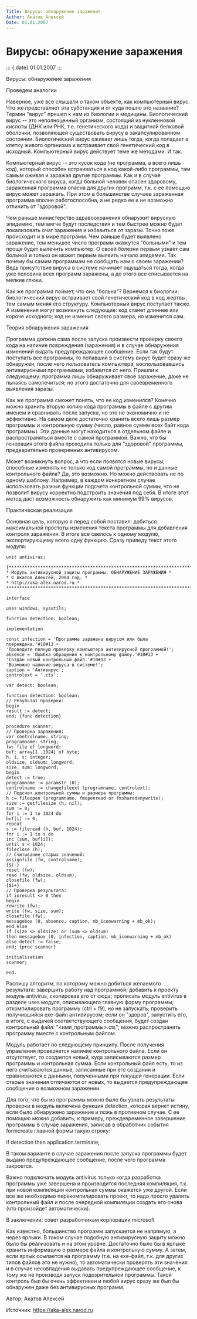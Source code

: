 ```yaml
---
Title: Вирусы: обнаружение заражения
Author: Акатов Алексей
Date: 01.01.2007
---
```



Вирусы: обнаружение заражения
=============================

::: {.date}
01.01.2007
:::

Вирусы: обнаружение заражения

Проведем аналогии

Наверное, уже все слышали о таком объекте, как компьютерный вирус. Что
же представляет эта субстанция и от куда пошло это название? Термин
"вирус" пришел к нам из биологии и медицины. Биологический вирус --
это неполноценный организм, состоящий из нуклеиновой кислоты (ДНК или
РНК, т.е. генетического кода) и защитной белковой оболочки, позволяющей
существовать вирусу в закапсулированном состоянии. Биологический вирус
оживает лишь тогда, когда попадает в клетку живого организма и
встраивает свой генетический код в исходный. Компьютерный вирус
действует теме же методами. И так.

Компьютерный вирус -- это кусок кода (не программа, а всего лишь код),
который способен встраиваться в код какой-либо программы, там самым
оживая и заражая другие программы. Как и в случае биологического вируса,
когда больной человек опасен здоровому, зараженная программа опасна для
других программ, т.к. с ее помощью вирус может заражать. При этом в
большинстве случаев зараженная программа вполне работоспособна, а не
редко ее и не возможно отличить от "здоровой".

Чем раньше министерство здравоохранения обнаружит вирусную эпидемию, тем
мягче будут последствия и тем быстрее можно будет локализовать очаг
заражения и избавиться от заразы. Точно тоже происходит и в мире
программ. Чем раньше будет выявлено заражение, тем меньшее число
программ окажутся "больными" и тем проще будет вылечить компьютер. О
своей болезни первым узнает сам больной и только он может первым выявить
начало эпидемии. Так почему бы самим программам не сообщать нам о своем
заражении? Ведь присутствие вируса в системе начинает ощущаться тогда,
когда уже половина всех программ заражены, а до этого все списывается на
мелкие глюки.

Как же программа поймет, что она "больна"? Вернемся к биологии:
биологический вирус встраивает свой генетический код в код жертвы, тем
самым меняя его структуру. Компьютерный вирус поступает также. А
изменения могут возникнуть следующие: код станет длиннее или короче
исходного; код не изменит своего размера, но изменится сам.

Теория обнаружения заражения

Программа должна сама после запуска произвести проверку своего кода на
наличие повреждения (заражения) и в случае обнаружения изменений выдать
предупреждающее сообщение. Если так будут поступать все программы, то
попавший в систему вирус будет сразу же обнаружен, после чего
пользователь компьютера, воспользовавшись антивирусными программами,
избавится от него. Пришли к следующему: программа лишь обнаруживает свое
заражение, даже не пытаясь самолечиться; но этого достаточно для
своевременного выявления заразы.

Как же программа сможет понять, что ее код изменился? Конечно можно
хранить вторую копию кода программы в файле с другим именем и сравнивать
после запуска, но это не экономично и не эффективно. На самом деле
достаточно хранить всего лишь размер программы и контрольную сумму
(число, равное сумме всех байт кода программы). Эти данные могут
находиться в отдельном файле и распространяться вместе с самой
программой. Важно, что бы генерация этого файла проходила только для
"здоровой" программы, предварительно проверенных антивирусом.

Может возникнуть вопрос, а что если появятся новые вирусы, способные
изменять не только код самой программы, но и данные контрольного файла?
Да, это возможно. Но можно действовать не по одному шаблону. Например, в
каждом конкретном случае использовать разные функции подсчета
контрольной суммы, что не позволит вирусу корректно подстроить значения
под себя. В итоге этот метод даст возможность обнаружить как минимум 99%
вирусов.

Практическая реализация


Основная цель, которую я перед собой поставил: добиться максимальной
простоты изменения текста программы для добавления контроля заражения. В
итоге все свелось к одному модулю, экспортирующему всего одну функцию.
Сразу приведу текст этого модуля:

    unit antivirus;
     
    {*******************************************************************************
    * Модуль антивирусной защиты программы: ОБНАРУЖЕНИЕ ЗАРАЖЕНИЯ *
    * © Акатов Алексей, 2004 год. *
    * http://aka-alex.narod.ru *
    *******************************************************************************}
     
    interface
     
    uses windows, sysutils;
     
    function detection: boolean;
     
    implementation
     
    const infection = 'Программа заражена вирусом или была повреждена.'#10#13 +
    'Проведите полную проверку компьютера антивирусной программой!';
    absence = 'Ошибка обращения к контрольному файлу.'#10#13 +
    'Создан новый контрольный файл.'#10#13 +
    'Возможно наличие вируса в системе!';
    caption = 'Антивирус';
    controlext = '.cts';
     
    var detect: boolean;
     
    function detection: boolean;
    // Результат проверки:
    begin
    result := detect;
    end; {func detection}
     
    procedure scanner;
    // Проверка заражения:
    var controlname: string;
    programname: string;
    fw: file of longword;
    buf: array[1..1024] of byte;
    h, i, s: integer;
    oldsize, oldsum: longword;
    size, sum: longword;
    begin
    detect := true;
    programname := paramstr (0);
    controlname := changefileext (programname, controlext);
    // Подсчет контрольной суммы и размера программы:
    h := fileopen (programname, fmopenread or fmsharedenywrite);
    size := getfilesize (h, nil);
    sum := 0;
    for i := 1 to 1024 do
    buf[i] := 0;
    repeat
    s := fileread (h, buf, 1024);
    for i := 1 to s do
    inc (sum, buf[i]);
    until s < 1024;
    fileclose (h);
    // Считывание старых значений:
    assignfile (fw, controlname);
    {$i-}
    reset (fw);
    read (fw, oldsize, oldsum);
    closefile (fw);
    {$i+}
    // Проверка результата:
    if ioresult <> 0 then
    begin
    rewrite (fw);
    write (fw, size, sum);
    closefile (fw);
    messagebox (0, absence, caption, mb_iconwarning + mb_ok);
    end else
    if (size <> oldsize) or (sum <> oldsum)
    then messagebox (0, infection, caption, mb_iconwarning + mb_ok)
    else detect := false;
    end; {proc scanner}
     
    initialization
    scanner;
     
    end.



Распишу алгоритм, по которому можно добиться желаемого результата:
завершить работу над программой;
добавить к проекту модуль antivirus, скопировав его от сюда;
прописать модуль antivirus в разделе uses модуля, описывающего главную
форму программы;
откомпилировать программу (ctrl + f9), но не запускать;
проверить получившийся exe-файл антивирусом;
если он "здоров", запустить его, в итоге, с выдачей соответствующего
сообщения, будет создан контрольный файл: "\<имя\_программы\>.cts";
можно распространять программу вместе с контрольным файлом.

Модуль работает по следующему принципу. После получения управления
проверяется наличие контрольного файла. Если он отсутствует, то
создается новый, куда записываются размер программы и контрольная сумма.
Если контрольный файл есть, то из него считываются данные, записанные
при его создании и сравниваются с данными, полученными при текущей
генерации. Если старые значения отличаются от новых, то выдается
предупреждающее сообщение о возможном заражении.

Для того, что бы из программы можно было бы узнать результаты проверки в
модуль включена функция detection, которая вернет истину, если было
обнаружено заражение и ложь в противном случае. С ее помощью можно
добавить, к примеру, преждевременное завершение программы в случае
заражения, записав в обработчик события formcreate главной формы такую
строку:

if detection then application.terminate;

В таком варианте в случае заражения после запуска программы будет выдано
предупреждающее сообщение, после чего программа закроется.

Важно подключать модуль antivirus только когда разработка программы уже
завершена и производится последняя компиляция, т.к. при новой компиляции
контрольная суммы окажется уже другой. Если все же необходимо
перекомпилировать проект, то надо просто удалить контрольный файл и
после очередной компиляции создать его снова (что произойдет
автоматически).

В заключении: совет разработчикам корпорации microsoft

Как известно, большинство программ запускается не напрямую, а через
ярлыки. В таком случае подобную антивирусную защиту можно было бы
реализовать и на этом уровне. Достаточно было бы в ярлыке хранить
информацию о размере файла и контрольную сумму. А затем, если ярлык
ссылается на программу (т.е. на exe-файл, т.к. для других типов файлов
это не нужно), то автоматически проверять эти значения и в случае
несовпадения выдавать предупреждающее сообщение, к тому же не производя
запуск подозрительной программы. Такой контроль был бы очень эффективен
и любой вирус сразу же был бы обнаружен даже без антивирусных программ.

Автор: Акатов Алексей

Источник: <https://aka-alex.narod.ru>
